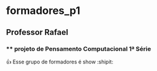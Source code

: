 # formadores_p1
## Professor Rafael
### ** projeto de Pensamento Computacional 1ª Série
 :+1: Esse grupo de formadores é show :shipit:
